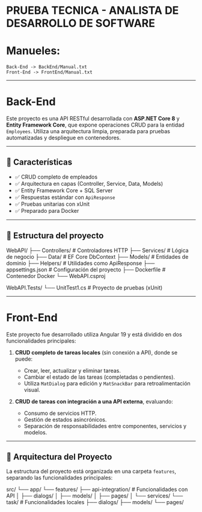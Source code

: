 # PRUEBA TECNICA - ANALISTA DE DESARROLLO DE SOFTWARE

# Manueles:

	Back-End -> BackEnd/Manual.txt
	Front-End -> FrontEnd/Manual.txt

---

# Back-End

Este proyecto es una API RESTful desarrollada con **ASP.NET Core 8** y **Entity Framework Core**, que expone operaciones CRUD para la entidad `Employees`. Utiliza una arquitectura limpia, preparada para pruebas automatizadas y despliegue en contenedores.

---

## 🚀 Características

- ✅ CRUD completo de empleados
- ✅ Arquitectura en capas (Controller, Service, Data, Models)
- ✅ Entity Framework Core + SQL Server
- ✅ Respuestas estándar con `ApiResponse`
- ✅ Pruebas unitarias con xUnit
- ✅ Preparado para Docker

---

## 🧱 Estructura del proyecto

WebAPI/
├── Controllers/ # Controladores HTTP 
├── Services/ # Lógica de negocio 
├── Data/ # EF Core DbContext 
├── Models/ # Entidades de dominio 
├── Helpers/ # Utilidades como ApiResponse 
├── appsettings.json # Configuración del proyecto 
├── Dockerfile # Contenedor Docker 
└── WebAPI.csproj 

WebAPI.Tests/ 
└── UnitTest1.cs # Proyecto de pruebas (xUnit) 

---

# Front-End

Este proyecto fue desarrollado  utiliza Angular 19 y está dividido en dos funcionalidades principales:

1. **CRUD completo de tareas locales** (sin conexión a API), donde se puede:
   - Crear, leer, actualizar y eliminar tareas.
   - Cambiar el estado de las tareas (completadas o pendientes).
   - Utiliza `MatDialog` para edición y `MatSnackBar` para retroalimentación visual.

2. **CRUD de tareas con integración a una API externa**, evaluando:
   - Consumo de servicios HTTP.
   - Gestión de estados asincrónicos.
   - Separación de responsabilidades entre componentes, servicios y modelos.

---

## 🧱 Arquitectura del Proyecto

La estructura del proyecto está organizada en una carpeta `features`, separando las funcionalidades principales:

src/
└── app/
└── features/
├── api-integration/ # Funcionalidades con API
│ ├── dialogs/
│ ├── models/
│ ├── pages/
│ └── services/
└── task/ # Funcionalidades locales
├── dialogs/
├── models/
└── pages/
